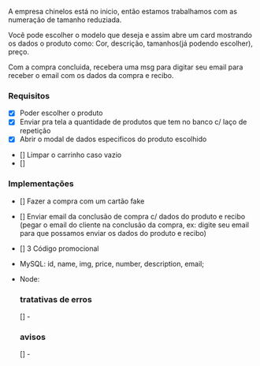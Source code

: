 A empresa chinelos está no inicio, então estamos trabalhamos com as numeração de tamanho reduziada.

Você pode escolher o modelo que deseja e assim abre um card mostrando os dados o produto como: Cor, descrição, tamanhos(já podendo escolher), preço. 

Com a compra concluida, recebera uma msg para digitar seu email para receber o email com os dados da compra e recibo.

### Requisitos
- [x] Poder escolher o produto
- [x] Enviar pra tela a quantidade de produtos que tem no banco c/ laço de repetição 
- [x] Abrir o modal de dados especificos do produto escolhido
- [] Limpar o carrinho caso vazio
- [] 



### Implementações 
- [] Fazer a compra com um cartão fake
- [] Enviar email da conclusão de compra c/ dados do produto e recibo (pegar o email do cliente na conclusão da compra, ex: digite seu email para que possamos enviar os dados do produto e recibo)
- [] 3 Código promocional


- MySQL: id, name, img, price, number, description, email; 
- Node:
    ### tratativas de erros 
    [] - 
    ###  avisos
    [] - 